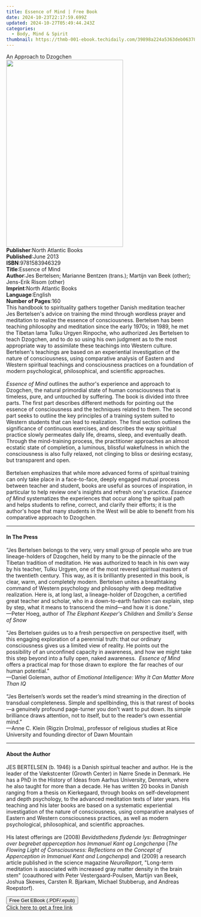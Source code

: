 ```yaml
---
title: Essence of Mind | Free Book
date: 2024-10-23T22:17:59.699Z
updated: 2024-10-27T05:49:44.243Z
categories:
  - Body, Mind & Spirit
thumbnail: https://thmb-001-ebook.techidaily.com/39898a224a5363deb06378f7692baa73fbbaacdc866168b979224e2f962f2d14.jpg
---
```

<main id="book-container">
  <div class="flex flex-col">
    <div class="book-brief flex-1 py-6 px-4 sm:p-6 md:py-10 md:px-8">
      <!-- brief-->
      <div class="book-brief-main">An Approach to Dzogchen</div>
    </div>
    <div
      class="book-meta-info flex-1 grid gap-4 col-start-1 col-end-3 row-start-1 sm:mb-6 sm:grid-cols-4 lg:gap-6 lg:col-start-2 lg:row-end-6 lg:row-span-6 lg:mb-0"
    >
      <div
        class="book-meta-info-left place-content-center mt-4 p-4 text-sm leading-6 col-start-2 col-span-2 dark:text-slate-400"
      >
        <img
          class="w-full h-500 object-cover rounded-lg sm:h-255 sm:col-span-2 lg:col-span-full"
          src="https://img-001-ebook.techidaily.com/61ad2d7bfff719860974c9b4a6d06586ed691990f165994f1a4dd0454b4a08d9.jpg"
          alt=""
          width="312"
          height="500"
        />
      </div>
      <div
        class="book-meta-info-right mt-2 col-start-1 row-start-2 col-span-3 self-center"
      >
        <!-- meta data  -->
        <div class="flex flex-col px-4 md:px-8">
          <div class="flex-1">
            <strong>Publisher</strong>:<span class="px-2"
              >North Atlantic Books</span
            >
          </div>
          <div class="flex-1">
            <strong>Published</strong>:<span class="px-2">June 2013</span>
          </div>
          <div class="flex-1">
            <strong>ISBN</strong>:<span class="px-2">9781583946329</span>
          </div>
          <div class="flex-1">
            <strong>Title</strong>:<span class="px-2">Essence of Mind</span>
          </div>
          <div class="flex-1">
            <strong>Author</strong>:<span class="px-2"
              >Jes Bertelsen; Marianne Bentzen (trans.); Martijn van Beek
              (other); Jens-Erik Risom (other)</span
            >
          </div>
          <div class="flex-1">
            <strong>Imprint</strong>:<span class="px-2"
              >North Atlantic Books</span
            >
          </div>
          <div class="flex-1">
            <strong>Language</strong>:<span class="px-2">English</span>
          </div>
          <div class="flex-1">
            <strong>Number of Pages</strong>:<span class="px-2">160</span>
          </div>
        </div>
      </div>
    </div>
    <div class="book-description flex-1 py-6 px-4 sm:p-6 md:py-10 md:px-8">
      <div class="book-description-main">
        <div accordion-content="" id="description">
          This handbook to spirituality gathers together Danish meditation
          teacher Jes Bertelsen's advice on training the mind through wordless
          prayer and meditation to realize the essence of consciousness.
          Bertelsen has been teaching philosophy and meditation since the early
          1970s; in 1989, he met the Tibetan lama Tulku Urgyen Rinpoche, who
          authorized Jes Bertelsen to teach Dzogchen, and to do so using his own
          judgment as to the most appropriate way to assimilate these teachings
          into Western culture. Bertelsen's teachings are based on an
          experiential investigation of the nature of consciousness, using
          comparative analysis of Eastern and Western spiritual teachings and
          consciousness practices on a foundation of modern psychological,
          philosophical, and scientific approaches.<br /><br /><i
            >Essence of Mind</i
          >
          outlines the author's experience and approach to Dzogchen, the natural
          primordial state of human consciousness that is timeless, pure, and
          untouched by suffering. The book is divided into three parts. The
          first part describes different methods for pointing out the essence of
          consciousness and the techniques related to them. The second part
          seeks to outline the key principles of a training system suited to
          Western students that can lead to realization. The final section
          outlines the significance of continuous exercises, and describes the
          way spiritual practice slowly permeates daily life, dreams, sleep, and
          eventually death. Through the mind-training process, the practitioner
          approaches an almost ecstatic state of completion, a luminous,
          blissful wakefulness in which the consciousness is also fully relaxed,
          not clinging to bliss or desiring ecstasy, but transparent and
          open.<br /><br />Bertelsen emphasizes that while more advanced forms
          of spiritual training can only take place in a face-to-face, deeply
          engaged mutual process between teacher and student, books are useful
          as sources of inspiration, in particular to help review one's insights
          and refresh one's practice.<i> Essence of Mind </i>systematizes the
          experiences that occur along the spiritual path and helps students to
          refine, correct, and clarify their efforts; it is the author's hope
          that many students in the West will be able to benefit from his
          comparative approach to Dzogchen.
        </div>
        <div class="accordion-fader"></div>
      </div>
    </div>
    <div class="book-excerpts flex-1 py-6 px-4 sm:p-6 md:py-10 md:px-8">
      <!-- excerpts-->
      <div class="book-excerpts-main">
        <hr />
        <h4 class="placeholder placeholder-heading">
          <span>In The Press</span>
        </h4>
        <p>
          “Jes Bertelsen belongs to the very, very small group of people who are
          true lineage-holders of Dzogchen, held by many to be the pinnacle of
          the Tibetan tradition of meditation. He was authorized to teach in his
          own way by his teacher, Tulku Urgyen, one of the most revered
          spiritual masters of the twentieth century. This way, as it is
          brilliantly presented in this book, is clear, warm, and completely
          modern. Bertelsen unites a breathtaking command of Western psychology
          and philosophy with deep meditative realization. Here is, at long
          last, a lineage-holder of Dzogchen, a certified great teacher and
          scholar, who in a down-to-earth fashion can explain, step by step,
          what it means to transcend the mind—and how it is done.”<br />—Peter
          Hoeg, author of <i>The Elephant Keeper's Children</i> and&nbsp;<i
            >Smilla's Sense of Snow<br /><br /></i
          >"Jes Bertelsen guides us to a fresh perspective on perspective
          itself, with this engaging exploration of a perennial truth: that our
          ordinary consciousness gives us a limited view of reality. He points
          out the possibility of an unconfined capacity in awareness, and how we
          might take this step beyond into a fully open, naked awareness.&nbsp;
          <i>Essence of Mind</i> offers a practical map for those drawn to
          explore&nbsp; the far reaches of our human potential."<br />—Daniel
          Goleman, author of
          <i>Emotional Intelligence: Why It Can Matter More Than IQ</i
          ><br /><br />“Jes Bertelsen’s words set the reader’s mind streaming in
          the direction of transdual completeness. Simple and spellbinding, this
          is that rarest of books—a genuinely profound page-turner you don’t
          want to put down. Its simple brilliance draws attention, not to
          itself, but to the reader’s own essential mind.”<br />—Anne C. Klein
          (Rigzin Drolma), professor of religious studies at Rice University and
          founding director of Dawn Mountain
        </p>
      </div>
    </div>
    <div class="book-about-author flex-1 py-6 px-4 sm:p-6 md:py-10 md:px-8">
      <!-- about author-->
      <div class="book-main-author-main">
        <hr />
        <h4 class="placeholder placeholder-heading">
          <span>About the Author</span>
        </h4>
        <p>
          JES BERTELSEN (b. 1946) is a Danish spiritual teacher and author. He
          is the leader of the Vækstcenter (Growth Center) in Nørre Snede in
          Denmark. He has a PhD in the History of Ideas from Aarhus University,
          Denmark, where he also taught for more than a decade. He has written
          20 books in Danish ranging from a thesis on Kierkegaard, through books
          on self-development and depth psychology, to the advanced meditation
          texts of later years. His teaching and his later books are based on a
          systematic experiential investigation of the nature of consciousness,
          using comparative analyses of Eastern and Western consciousness
          practices, as well as modern psychological, philosophical, and
          scientific approaches.<br /><br />His latest offerings are (2008)
          <i
            >Bevidsthedens flydende lys: Betragtninger over begrebet
            apperception hos Immanuel Kant og Longchenpa</i
          >
          (<i
            >The Flowing Light of Consciousness: Reflections on the Concept of
            Apperception in Immanuel Kant and Longchenpa</i
          >) and (2009) a research article published in the science magazine
          <i>NeuroReport</i>, "Long-term meditation is associated with increased
          gray matter density in the brain stem" (coauthored with Peter
          Vestergaard-Poulsen, Martijn van Beek, Joshua Skewes, Carsten R.
          Bjarkam, Michael Stubberup, and Andreas Roepstorf).
        </p>
      </div>
    </div>
    <div class="book-free-get flex-1 py-6 px-4 sm:p-6 md:py-10 md:px-8">
      <button
        id="btn-free-get"
        class="bg-blue-500 hover:bg-blue-700 text-white font-bold py-2 px-4 rounded"
      >
        Free Get EBook (.PDF/.epub)
      </button>
      <div id="countdown-display" class="px-2 text-lg mt-2"></div>
      <a
        id="free-link"
        class="hidden bg-blue-500 hover:bg-blue-700 text-white font-bold py-2 px-4 rounded"
        href="https://www.ebooks.com/en-us/book/1098126/essence-of-mind/jes-bertelsen/"
        target="_blank"
        >Click here to get a free link</a
      >
    </div>
    <script>
      let countdownTime = 0;
      let countdownInterval = null;
      document
        .getElementById('btn-free-get')
        .addEventListener('click', startCountdown);
      function startCountdown() {
        countdownTime = new Date().getTime() + 60000 * 3;
        countdownInterval = setInterval(updateCountdown, 1000);
        document.getElementById('btn-free-get').disabled = true;
        document
          .getElementById('btn-free-get')
          .classList.add('bg-gray-500', 'cursor-not-allowed');
      }
      function updateCountdown() {
        let currentTime = new Date().getTime();
        let timeLeft = countdownTime - currentTime;
        let secondsLeft = Math.floor(timeLeft / 1000);
        document.getElementById('countdown-display').innerHTML =
          `Remaining time: ${secondsLeft} seconds.`;
        if (secondsLeft <= 0) {
          clearInterval(countdownInterval);
          document.getElementById('btn-free-get').classList.add('hidden');
          document.getElementById('free-link').classList.remove('hidden');
          document.getElementById('countdown-display').innerHTML = '';
        }
      }
    </script>
  </div>
</main>

<ins class="adsbygoogle"
      style="display:block"
      data-ad-client="ca-pub-7571918770474297"
      data-ad-slot="8358498916"
      data-ad-format="auto"
      data-full-width-responsive="true"></ins>
    
